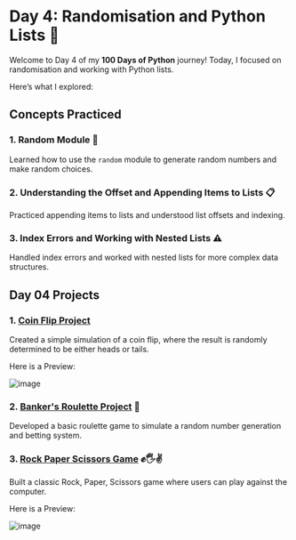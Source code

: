 # Day 4: Randomisation and Python Lists 🎲

Welcome to Day 4 of my **100 Days of Python** journey! Today, I focused on randomisation and working with Python lists.

Here’s what I explored:

## Concepts Practiced

### 1. Random Module 🎲
Learned how to use the `random` module to generate random numbers and make random choices.

### 2. Understanding the Offset and Appending Items to Lists 📋
Practiced appending items to lists and understood list offsets and indexing.

### 3. Index Errors and Working with Nested Lists ⚠️
Handled index errors and worked with nested lists for more complex data structures.

## Day 04 Projects

### 1. [Coin Flip Project](Coin-Flip-Project.py) 
Created a simple simulation of a coin flip, where the result is randomly determined to be either heads or tails.

Here is a Preview:

![image](https://github.com/user-attachments/assets/6da00049-a982-4a52-ae6b-ba737f7e0e48)


### 2. [Banker's Roulette Project](Banker-Roulette-Project.py) 🎰
Developed a basic roulette game to simulate a random number generation and betting system.


### 3. [Rock Paper Scissors Game](Rock-Paper-Scissors-project.py) ✊🖐️✌️
Built a classic Rock, Paper, Scissors game where users can play against the computer.

Here is a Preview:

![image](https://github.com/user-attachments/assets/f1d82535-6fc6-4ba8-9b6b-9626796b746b)

